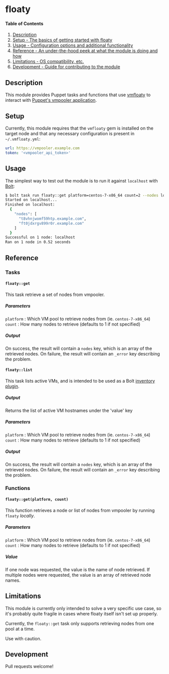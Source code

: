 # floaty

#### Table of Contents

1. [Description](#description)
2. [Setup - The basics of getting started with floaty](#setup)
3. [Usage - Configuration options and additional functionality](#usage)
4. [Reference - An under-the-hood peek at what the module is doing and how](#reference)
5. [Limitations - OS compatibility, etc.](#limitations)
6. [Development - Guide for contributing to the module](#development)

## Description

This module provides Puppet tasks and functions that use [vmfloaty](https://github.com/briancain/vmfloaty) to interact with [Puppet's vmpooler application](https://github.com/puppetlabs/vmpooler).

## Setup

Currently, this module requires that the `vmfloaty` gem is installed on the target node and that any necessary configuration is present in `~/.vmfloaty.yml`:

```yaml
url: https://vmpooler.example.com
token: '<vmpooler_api_token>'
```

## Usage

The simplest way to test out the module is to run it against `localhost` with [Bolt](https://github.com/puppetlabs/bolt):

```sh
$ bolt task run floaty::get platform=centos-7-x86_64 count=2 --nodes localhost
Started on localhost...
Finished on localhost:
  {
    "nodes": [
      "t8vhnjwomf59htp.example.com",
      "ft0jdxrgv899r0r.example.com"
    ]
  }
Successful on 1 node: localhost
Ran on 1 node in 0.52 seconds
```

## Reference

### Tasks

#### `floaty::get`

This task retrieve a set of nodes from vmpooler.

##### Parameters

`platform` : Which VM pool to retrieve nodes from (ie. `centos-7-x86_64`)  
`count` : How many nodes to retrieve (defaults to 1 if not specified)

##### Output

On success, the result will contain a `nodes` key, which is an array of the retrieved nodes. On failure, the result will contain an `_error` key describing the problem.

#### `floaty::list`

This task lists active VMs, and is intended to be used as a Bolt [inventory
plugin](https://puppet.com/docs/bolt/latest/using_plugins.html).

##### Output

Returns the list of active VM hostnames under the 'value' key

##### Parameters

`platform` : Which VM pool to retrieve nodes from (ie. `centos-7-x86_64`)  
`count` : How many nodes to retrieve (defaults to 1 if not specified)

##### Output

On success, the result will contain a `nodes` key, which is an array of the retrieved nodes. On failure, the result will contain an `_error` key describing the problem.


### Functions

#### `floaty::get(platform, count)`

This function retrieves a node or list of nodes from vmpooler by running `floaty` *locally*.

##### Parameters

`platform` : Which VM pool to retrieve nodes from (ie. `centos-7-x86_64`)  
`count` : How many nodes to retrieve (defaults to 1 if not specified)

##### Value

If one node was requested, the value is the name of node retrieved. If multiple nodes were requested, the value is an array of retrieved node names.

## Limitations

This module is currently only intended to solve a very specific use case, so it's probably quite fragile in cases where floaty itself isn't set up properly.

Currently, the `floaty::get` task only supports retrieving nodes from one pool at a time.

Use with caution.

## Development

Pull requests welcome!
